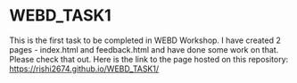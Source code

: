 # WEBD_TASK1
This is the first task to be completed in WEBD Workshop. I have created 2 pages -  index.html and feedback.html and have done some work on that.
Please check that out.
Here is the link to the page hosted on this repository:
https://rishi2674.github.io/WEBD_TASK1/
